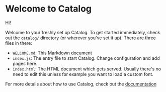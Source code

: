 # Welcome to Catalog

Hi!

Welcome to your freshly set up Catalog. To get started immediately, check out the `catalog/` directory (or wherever you've set it up). There are three files in there:

- `WELCOME.md`: This Markdown document
- `index.js`: The entry file to start Catalog. Change configuration and add pages here.
- `index.html`: The HTML document which gets served. Usually there's no need to edit this unless for example you want to load a custom font.

For more details about how to use Catalog, check out the [documentation](https://docs.catalog.style/)